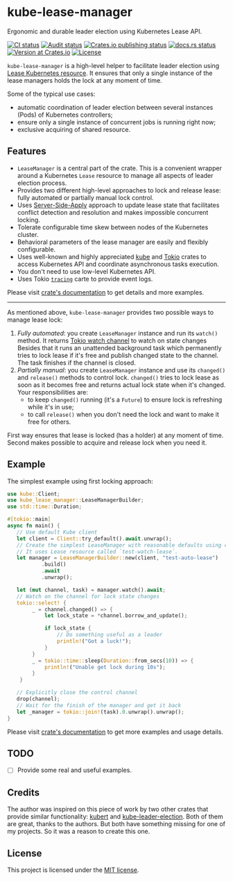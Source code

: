 # kube-lease-manager

Ergonomic and durable leader election using Kubernetes Lease API.

<p>
<a href="https://github.com/alex-karpenko/kube-lease-manager/actions/workflows/ci.yaml" rel="nofollow"><img src="https://img.shields.io/github/actions/workflow/status/alex-karpenko/kube-lease-manager/ci.yaml?label=ci" alt="CI status"></a>
<a href="https://github.com/alex-karpenko/kube-lease-manager/actions/workflows/audit.yaml" rel="nofollow"><img src="https://img.shields.io/github/actions/workflow/status/alex-karpenko/kube-lease-manager/audit.yaml?label=audit" alt="Audit status"></a>
<a href="https://github.com/alex-karpenko/kube-lease-manager/actions/workflows/publish.yaml" rel="nofollow"><img src="https://img.shields.io/github/actions/workflow/status/alex-karpenko/kube-lease-manager/publish.yaml?label=publish" alt="Crates.io publishing status"></a>
<a href="https://docs.rs/kube-lease-manager" rel="nofollow"><img src="https://img.shields.io/docsrs/kube-lease-manager" alt="docs.rs status"></a>
<a href="https://crates.io/crates/kube-lease-manager" rel="nofollow"><img src="https://img.shields.io/crates/v/kube-lease-manager" alt="Version at Crates.io"></a>
<a href="https://github.com/alex-karpenko/kube-lease-manager/blob/HEAD/LICENSE" rel="nofollow"><img src="https://img.shields.io/crates/l/kube-lease-manager" alt="License"></a>
</p>

`kube-lease-manager` is a high-level helper to facilitate leader election using
[Lease Kubernetes resource](https://kubernetes.io/docs/reference/kubernetes-api/cluster-resources/lease-v1/).
It ensures that only a single instance of the lease managers holds the lock at any moment of time.

Some of the typical use cases:
* automatic coordination of leader election between several instances (Pods) of Kubernetes controllers;
* ensure only a single instance of concurrent jobs is running right now;
* exclusive acquiring of shared resource.

## Features

* `LeaseManager` is a central part of the crate.
  This is a convenient wrapper around a Kubernetes `Lease` resource to manage all aspects of leader election process.
* Provides two different high-level approaches to lock and release lease:
  fully automated or partially manual lock control.
* Uses [Server-Side-Apply](https://kubernetes.io/docs/reference/using-api/server-side-apply/)
  approach to update lease state that facilitates conflict detection and resolution
  and makes impossible concurrent locking.
* Tolerate configurable time skew between nodes of the Kubernetes cluster.
* Behavioral parameters of the lease manager are easily and flexibly configurable.
* Uses well-known and highly appreciated [kube](https://crates.io/crates/kube)
  and [Tokio](https://crates.io/crates/tokio)
  crates to access Kubernetes API and coordinate asynchronous tasks execution.
* You don't need to use low-level Kubernetes API.
* Uses Tokio [`tracing`](https://crates.io/crates/tracing) carte to provide event logs.

Please visit [crate's documentation](https://docs.rs/kube-lease-manager/) to get details and more examples.

---

As mentioned above, `kube-lease-manager` provides two possible ways to manage lease lock:
1. _Fully automated_: you create `LeaseManager` instance and run its `watch()` method.
   It returns [Tokio watch channel](https://docs.rs/tokio/1.38.0/tokio/sync/watch/index.html) to watch on state changes
   Besides that it runs an unattended background task
   which permanently tries to lock lease if it's free and publish changed state to the channel.
   The task finishes if the channel is closed.
2. _Partially manual_: you create `LeaseManager`
   instance and use its `changed()`
   and `release()` methods to control lock.
   `changed()` tries to lock lease as soon as it becomes free and returns actual lock state when it's changed.
   Your responsibilities are:
   - to keep `changed()` running (it's a `Future`) to ensure lock is refreshing while it's in use;
   - to call `release()` when you don't need the lock and want to make it free for others.

First way ensures that lease is locked (has a holder) at any moment of time.
Second makes possible to acquire and release lock when you need it.

## Example

The simplest example using first locking approach:
```rust
use kube::Client;
use kube_lease_manager::LeaseManagerBuilder;
use std::time::Duration;

#[tokio::main]
async fn main() {
   // Use default Kube client
   let client = Client::try_default().await.unwrap();
   // Create the simplest LeaseManager with reasonable defaults using convenient builder.
   // It uses Lease resource called `test-watch-lease`.
   let manager = LeaseManagerBuilder::new(client, "test-auto-lease")
           .build()
           .await
           .unwrap();

   let (mut channel, task) = manager.watch().await;
   // Watch on the channel for lock state changes
   tokio::select! {
        _ = channel.changed() => {
            let lock_state = *channel.borrow_and_update();

            if lock_state {
                // Do something useful as a leader
                println!("Got a luck!");
            }
        }
        _ = tokio::time::sleep(Duration::from_secs(10)) => {
            println!("Unable get lock during 10s");
        }
    }

   // Explicitly close the control channel
   drop(channel);
   // Wait for the finish of the manager and get it back
   let _manager = tokio::join!(task).0.unwrap().unwrap();
}
```

Please visit [crate's documentation](https://docs.rs/kube-lease-manager/) to get more examples and usage details.

## TODO

- [ ] Provide some real and useful examples.

## Credits

The author was inspired on this piece of work by two other crates that provide similar functionality:
[kubert](https://crates.io/crates/kubert) and [kube-leader-election](https://crates.io/crates/kube-leader-election).
Both of them are great, thanks to the authors.
But both have something missing for one of my projects.
So it was a reason to create this one.

## License

This project is licensed under the [MIT license](LICENSE).
